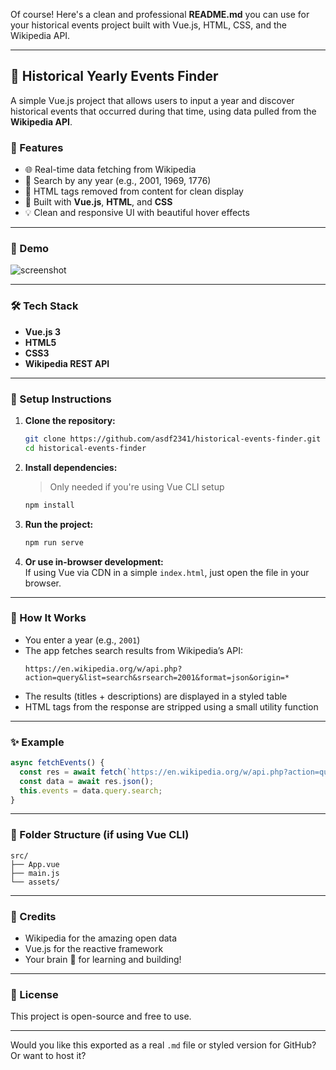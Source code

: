 Of course! Here's a clean and professional **README.md** you can use for your historical events project built with Vue.js, HTML, CSS, and the Wikipedia API.

---

## 📜 Historical Yearly Events Finder

A simple Vue.js project that allows users to input a year and discover historical events that occurred during that time, using data pulled from the **Wikipedia API**.

### 🚀 Features

- 🌐 Real-time data fetching from Wikipedia
- 📅 Search by any year (e.g., 2001, 1969, 1776)
- 🧠 HTML tags removed from content for clean display
- 🧪 Built with **Vue.js**, **HTML**, and **CSS**
- 💡 Clean and responsive UI with beautiful hover effects

---

### 📸 Demo

![screenshot](./screenshot.png) <!-- Optional: Add a real screenshot here -->

---

### 🛠️ Tech Stack

- **Vue.js 3**
- **HTML5**
- **CSS3**
- **Wikipedia REST API**

---

### 🔧 Setup Instructions

1. **Clone the repository:**
   ```bash
   git clone https://github.com/asdf2341/historical-events-finder.git
   cd historical-events-finder
   ```

2. **Install dependencies:**
   > Only needed if you're using Vue CLI setup  
   ```bash
   npm install
   ```

3. **Run the project:**
   ```bash
   npm run serve
   ```

4. **Or use in-browser development:**  
   If using Vue via CDN in a simple `index.html`, just open the file in your browser.

---

### 🧠 How It Works

- You enter a year (e.g., `2001`)
- The app fetches search results from Wikipedia’s API:
  ```
  https://en.wikipedia.org/w/api.php?action=query&list=search&srsearch=2001&format=json&origin=*
  ```
- The results (titles + descriptions) are displayed in a styled table
- HTML tags from the response are stripped using a small utility function

---

### ✨ Example

```js
async fetchEvents() {
  const res = await fetch(`https://en.wikipedia.org/w/api.php?action=query&list=search&srsearch=${this.years}&format=json&origin=*`);
  const data = await res.json();
  this.events = data.query.search;
}
```

---

### 📁 Folder Structure (if using Vue CLI)

```
src/
├── App.vue
├── main.js
└── assets/
```

---

### 🙌 Credits

- Wikipedia for the amazing open data
- Vue.js for the reactive framework
- Your brain 🧠 for learning and building!

---

### 📃 License

This project is open-source and free to use.

---

Would you like this exported as a real `.md` file or styled version for GitHub? Or want to host it?
